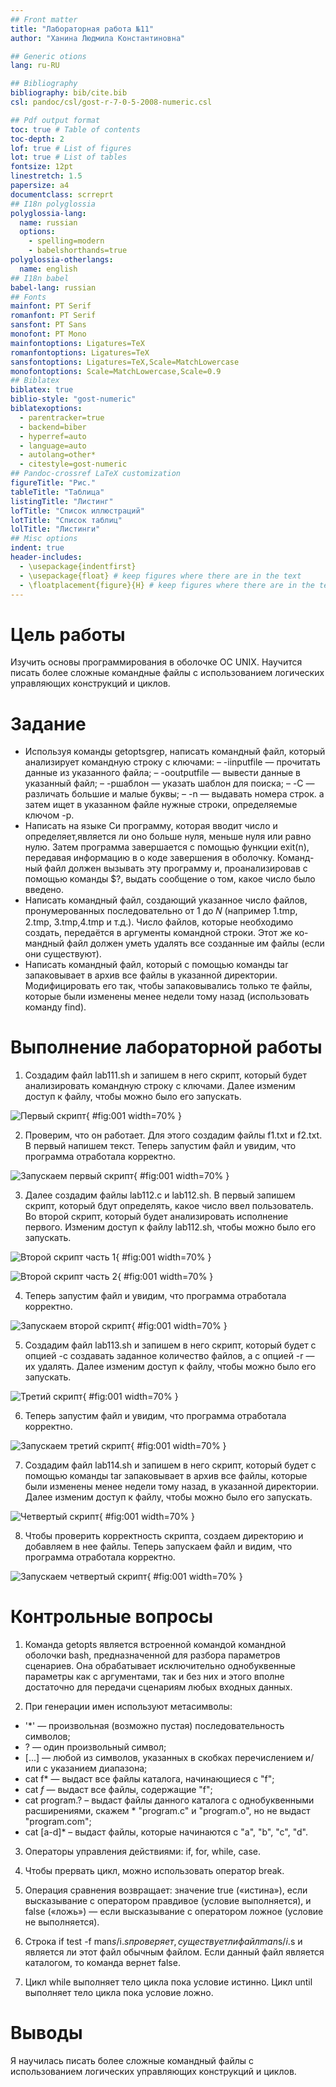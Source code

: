 ```yaml
---
## Front matter
title: "Лабораторная работа №11"
author: "Ханина Людмила Константиновна"

## Generic otions
lang: ru-RU

## Bibliography
bibliography: bib/cite.bib
csl: pandoc/csl/gost-r-7-0-5-2008-numeric.csl

## Pdf output format
toc: true # Table of contents
toc-depth: 2
lof: true # List of figures
lot: true # List of tables
fontsize: 12pt
linestretch: 1.5
papersize: a4
documentclass: scrreprt
## I18n polyglossia
polyglossia-lang:
  name: russian
  options:
	- spelling=modern
	- babelshorthands=true
polyglossia-otherlangs:
  name: english
## I18n babel
babel-lang: russian
## Fonts
mainfont: PT Serif
romanfont: PT Serif
sansfont: PT Sans
monofont: PT Mono
mainfontoptions: Ligatures=TeX
romanfontoptions: Ligatures=TeX
sansfontoptions: Ligatures=TeX,Scale=MatchLowercase
monofontoptions: Scale=MatchLowercase,Scale=0.9
## Biblatex
biblatex: true
biblio-style: "gost-numeric"
biblatexoptions:
  - parentracker=true
  - backend=biber
  - hyperref=auto
  - language=auto
  - autolang=other*
  - citestyle=gost-numeric
## Pandoc-crossref LaTeX customization
figureTitle: "Рис."
tableTitle: "Таблица"
listingTitle: "Листинг"
lofTitle: "Список иллюстраций"
lotTitle: "Список таблиц"
lolTitle: "Листинги"
## Misc options
indent: true
header-includes:
  - \usepackage{indentfirst}
  - \usepackage{float} # keep figures where there are in the text
  - \floatplacement{figure}{H} # keep figures where there are in the text
---
```


# Цель работы

Изучить основы программирования в оболочке ОС UNIX. Научится писать более сложные командные файлы с использованием логических управляющих конструкций и циклов.

# Задание

* Используя команды getoptsgrep, написать командный файл, который анализирует командную строку с ключами:
– -iinputfile — прочитать данные из указанного файла; 
– -ooutputfile — вывести данные в указанный файл;
– -pшаблон — указать шаблон для поиска;
– -C — различать большие и малые буквы;
– -n — выдавать номера строк.
а затем ищет в указанном файле нужные строки, определяемые ключом -p.
* Написать на языке Си программу, которая вводит число и определяет,является ли оно больше нуля, меньше нуля или равно нулю. Затем программа завершается с помощью функции exit(n), передавая информацию в о коде завершения в оболочку. Команд- ный файл должен вызывать эту программу и, проанализировав с помощью команды $?, выдать сообщение о том, какое число было введено.
* Написать командный файл, создающий указанное число файлов, пронумерованных последовательно от 1 до 𝑁 (например 1.tmp, 2.tmp, 3.tmp,4.tmp и т.д.). Число файлов, которые необходимо создать, передаётся в аргументы командной строки. Этот же ко- мандный файл должен уметь удалять все созданные им файлы (если они существуют).
* Написать командный файл, который с помощью команды tar запаковывает в архив все файлы в указанной директории. Модифицировать его так, чтобы запаковывались только те файлы, которые были изменены менее недели тому назад (использовать команду find).

# Выполнение лабораторной работы

1. Cоздадим файл lab111.sh и запишем в него скрипт, который будет анализировать командную строку с ключами. Далее изменим доступ к файлу, чтобы можно было его запускать. 

![Первый скрипт](image/1.1.png){ #fig:001 width=70% }

2. Проверим, что он работает. Для этого создадим файлы f1.txt и f2.txt. В первый напишем текст. Теперь запустим файл и увидим, что программа отработала корректно. 

![Запускаем первый скрипт](image/1.2.png){ #fig:001 width=70% }

3. Далее создадим файлы lab112.c и lab112.sh. В первый запишем скрипт, который бдут определять, какое число ввел пользователь. Во второй скрипт, который будет анализировать исполнение первого. Изменим доступ к файлу lab112.sh, чтобы можно было его запускать.

![Второй скрипт часть 1](image/2.1.png){ #fig:001 width=70% }

![Второй скрипт часть 2](image/2.2.png){ #fig:001 width=70% }

4. Теперь запустим файл и увидим, что программа отработала корректно.

![Запускаем второй скрипт](image/2.3.png){ #fig:001 width=70% }

5. Cоздадим файл lab113.sh и запишем в него скрипт, который будет с опцией -c создавать заданное количество файлов, а с опцией -r — их удалять. Далее изменим доступ к файлу, чтобы можно было его запускать. 

![Третий скрипт](image/3.1.png){ #fig:001 width=70% }

6. Теперь запустим файл и увидим, что программа отработала корректно.

![Запускаем третий скрипт](image/3.2.png){ #fig:001 width=70% }

7. Cоздадим файл lab114.sh и запишем в него скрипт, который будет с помощью команды tar запаковывает в архив все файлы, которые были изменены менее недели тому назад, в указанной директории. Далее изменим доступ к файлу, чтобы можно было его запускать. 

![Четвертый скрипт](image/4.1.png){ #fig:001 width=70% }

8. Чтобы проверить корректность скрипта, создаем директорию и добавляем в нее файлы. Теперь запускаем файл и видим, что программа отработала корректно.

![Запускаем четвертый скрипт](image/4.2.png){ #fig:001 width=70% }

# Контрольные вопросы

1. Команда getopts является встроенной командой командной оболочки bash, предназначенной для разбора параметров сценариев. Она обрабатывает исключительно однобуквенные параметры как с аргументами, так и без них и этого вполне достаточно для передачи сценариям любых входных данных.

2. При генерации имен используют метасимволы:
* '*' —	произвольная (возможно пустая) последовательность символов;
* ? — один произвольный символ;
* [...]	— любой из символов, указанных в скобках перечислением и/или с указанием диапазона;
* cat f* — выдаст все файлы каталога, начинающиеся с "f";
* cat *f* — выдаст все файлы, содержащие "f";
* cat program.?	– выдаст файлы данного каталога с однобуквенными расширениями, скажем * "program.c" и "program.o", но не выдаст "program.com";
* cat [a-d]* – выдаст файлы, которые начинаются с "a", "b", "c", "d". 

3. Операторы управления действиями: if, for, while, case. 

4. Чтобы прервать цикл, можно использовать оператор break. 

5. Операция сравнения возвращает: значение true («истина»), если высказывание с оператором правдивое (условие выполняется), и false («ложь») — если высказывание с оператором ложное (условие не выполняется).

6. Строка if test -f man$s/$i.$s проверяет, существует ли файл man$s/$i.$s и является ли этот файл обычным файлом. Если данный файл является каталогом, то команда вернет false.

7. Цикл while выполняет тело цикла пока условие истинно. Цикл until выполняет тело цикла пока условие ложно.

# Выводы

Я научилась писать более сложные командный файлы с использованием логических управляющих конструкций и циклов. 
